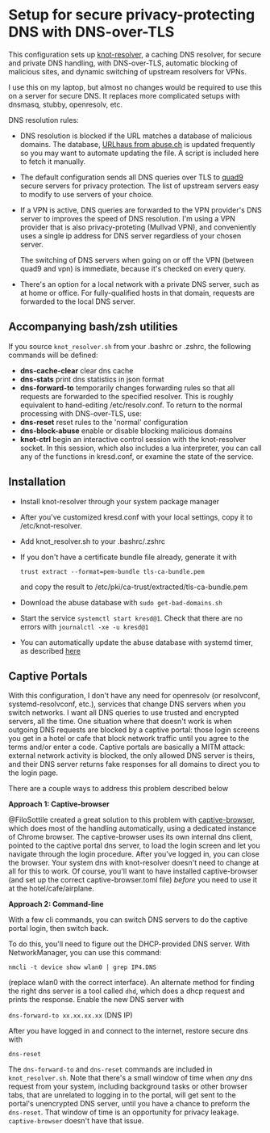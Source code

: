 # Setup for secure privacy-protecting DNS with DNS-over-TLS

This configuration sets up [knot-resolver](https://www.knot-resolver.cz/), 
a caching DNS resolver, for secure and private DNS handling,
with DNS-over-TLS, automatic blocking of malicious sites,
and dynamic switching of upstream resolvers for VPNs.

I use this on my laptop, but almost no changes would be required to use
this on a server for secure DNS. It replaces more complicated setups
with dnsmasq, stubby, openresolv, etc.

DNS resolution rules:

- DNS resolution is blocked if the URL matches a database of malicious
  domains. The database, [URLhaus from
  abuse.ch](https://urlhaus.abuse.ch/) is updated frequently so you may
  want to automate updating the file. A script is included here to fetch
  it manually.

- The default configuration sends all DNS queries over TLS to 
  [quad9](https://www.quad9.net/) secure servers for privacy protection. 
  The list of upstream servers easy to modify to use servers of your
  choice.

- If a VPN is active, DNS queries are forwarded to the VPN provider's
  DNS server to improves the speed of DNS resolution.
  I'm using a VPN provider
  that is also privacy-proteting (Mullvad VPN), and conveniently uses a
  single ip address for DNS server regardless of your chosen server.

  The switching of DNS servers when going on or off the VPN 
  (between quad9 and vpn) is immediate, because it's checked 
  on every query. 

- There's an option for a local network with a private DNS server,
  such as at home or office. For fully-qualified hosts in that
  domain, requests are forwarded to the local DNS server.

## Accompanying bash/zsh utilities

If you source `knot_resolver.sh` from your .bashrc or .zshrc,
the following commands will be defined:

- __dns-cache-clear__ clear dns cache
- __dns-stats__ print dns statistics in json format
- __dns-forward-to__ temporarily changes forwarding rules so that all
  requests are forwarded to the specified resolver. This is roughly
  equivalent to hand-editing /etc/resolv.conf. To return to the normal
  processing with DNS-over-TLS, use:
- __dns-reset__ reset rules to the 'normal' configuration
- __dns-block-abuse__ enable or disable blocking malicious domains
- __knot-ctrl__ begin an interactive control session with the
  knot-resolver socket. In this session, which also includes a lua
  interpreter, you can call any of the functions in kresd.conf, or
  examine the state of the service.

## Installation

- Install knot-resolver through your system package manager
- After you've customized kresd.conf with your local settings, copy it
  to /etc/knot-resolver.
- Add knot_resolver.sh to your .bashrc/.zshrc
- If you don't have a certificate bundle file already, generate it with 

  ```trust extract --format=pem-bundle tls-ca-bundle.pem```

  and copy the result to /etc/pki/ca-trust/extracted/tls-ca-bundle.pem
- Download the abuse database with
  ```sudo get-bad-domains.sh```
- Start the service `systemctl start kresd@1`. Check that there are no
  errors with `journalctl -xe -u kresd@1`
- You can automatically update the abuse database with systemd timer, as
  described [here](https://blog.frehi.be/2019/02/26/knot-resolver/)

## Captive Portals

With this configuration, I don't have any need for openresolv
(or resolvconf, systemd-resolvconf, etc.), services that
change DNS servers when you switch networks. I want all DNS queries
to use trusted and encrypted servers, all the time.
One situation where that doesn't work is when outgoing DNS requests are
blocked by a captive portal: those login screens you get in a hotel or cafe
that block network traffic until you agree to the 
terms and/or enter a code.
Captive portals are basically a MITM attack: external network activity is
blocked, the only allowed DNS server is theirs, and their DNS server
returns fake responses for all domains to direct you to the login page.

There are a couple ways to address this problem described below

__Approach 1: Captive-browser__

@FiloSottile created a great solution to this problem with 
[captive-browser](https://github.com/FiloSottile/captive-browser), which
does most of the handling automatically, using a dedicated
instance of Chrome browser. The 
captive-browser uses its own internal dns client, pointed to the
captive portal dns server, to load the login screen and let you
navigate through the login procedure.
After you've logged in, you can close the browser. Your system dns
with knot-resolver doesn't need to change at all for this to work.
Of course, you'll want to have installed captive-browser 
(and set up the correct captive-browser.toml file) _before_ you 
need to use it at the hotel/cafe/airplane.

__Approach 2: Command-line__

With a few cli commands, you can switch DNS servers to do the captive
portal login, then switch back.

To do this, you'll need to figure out the DHCP-provided DNS server.
With NetworkManager, you can use this command:

```nmcli -t device show wlan0 | grep IP4.DNS```

(replace wlan0 with the correct interface). An alternate method for
finding the right dns server is a tool called `dhd`,
which does a dhcp request and prints the response. 
Enable the new DNS server with

```dns-forward-to xx.xx.xx.xx``` (DNS IP)

After you have logged in and connect to the internet, restore secure dns
with

```dns-reset```

The `dns-forward-to` and `dns-reset` commands are included in 
`knot_resolver.sh`. Note that there's a small window of time
when _any_ dns request from your system,
including background tasks or other browser tabs, that are unrelated
to logging in to the portal,
will get sent to the portal's unencrypted DNS server,
until you have a chance to preform the `dns-reset`. That window of time
is an opportunity for privacy leakage.
`captive-browser` doesn't have that issue.

